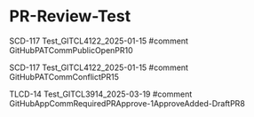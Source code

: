 # PR-Review-Test

SCD-117 Test_GITCL4122_2025-01-15 #comment GitHubPATCommPublicOpenPR10

SCD-117 Test_GITCL4122_2025-01-15 #comment GitHubPATCommConflictPR15

TLCD-14 Test_GITCL3914_2025-03-19 #comment GitHubAppCommRequiredPRApprove-1ApproveAdded-DraftPR8




